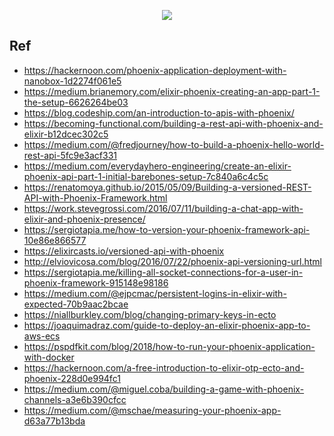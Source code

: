<p align="center">
  <img src="https://raw.githubusercontent.com/phoenixframework/phoenix/master/priv/static/phoenix.png">
</p>

## Ref

- https://hackernoon.com/phoenix-application-deployment-with-nanobox-1d2274f061e5
- https://medium.brianemory.com/elixir-phoenix-creating-an-app-part-1-the-setup-6626264be03
- https://blog.codeship.com/an-introduction-to-apis-with-phoenix/
- https://becoming-functional.com/building-a-rest-api-with-phoenix-and-elixir-b12dcec302c5
- https://medium.com/@fredjourney/how-to-build-a-phoenix-hello-world-rest-api-5fc9e3acf331
- https://medium.com/everydayhero-engineering/create-an-elixir-phoenix-api-part-1-initial-barebones-setup-7c840a6c4c5c
- https://renatomoya.github.io/2015/05/09/Building-a-versioned-REST-API-with-Phoenix-Framework.html
- https://work.stevegrossi.com/2016/07/11/building-a-chat-app-with-elixir-and-phoenix-presence/
- https://sergiotapia.me/how-to-version-your-phoenix-framework-api-10e86e866577
- https://elixircasts.io/versioned-api-with-phoenix
- http://elviovicosa.com/blog/2016/07/22/phoenix-api-versioning-url.html
- https://sergiotapia.me/killing-all-socket-connections-for-a-user-in-phoenix-framework-915148e98186
- https://medium.com/@ejpcmac/persistent-logins-in-elixir-with-expected-70b9aac2bcae
- https://niallburkley.com/blog/changing-primary-keys-in-ecto
- https://joaquimadraz.com/guide-to-deploy-an-elixir-phoenix-app-to-aws-ecs
- https://pspdfkit.com/blog/2018/how-to-run-your-phoenix-application-with-docker
- https://hackernoon.com/a-free-introduction-to-elixir-otp-ecto-and-phoenix-228d0e994fc1
- https://medium.com/@miguel.coba/building-a-game-with-phoenix-channels-a3e6b390cfcc
- https://medium.com/@mschae/measuring-your-phoenix-app-d63a77b13bda

